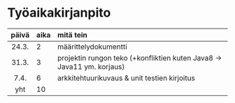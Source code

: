 # Työaikakirjanpito

| päivä | aika | mitä tein  |
| :----:|:-----| :-----|
| 24.3. | 2    | määrittelydokumentti |
| 31.3. | 3    | projektin rungon teko (+konfliktien kuten Java8 -> Java11 ym. korjaus) |
| 7.4.  | 6    | arkkitehtuurikuvaus & unit testien kirjoitus |
| yht   | 10    | | 
